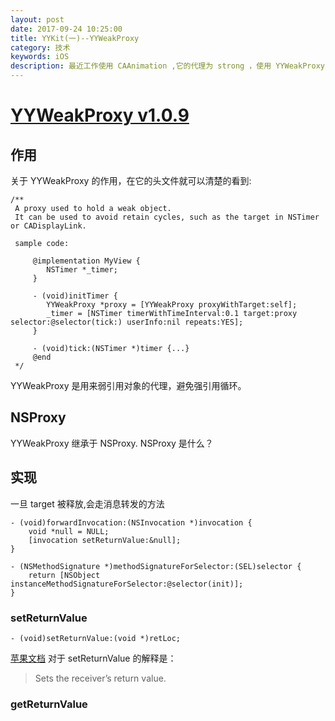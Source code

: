```yaml
---
layout: post
date: 2017-09-24 10:25:00
title: YYKit(一)--YYWeakProxy 
category: 技术
keywords: iOS
description: 最近工作使用 CAAnimation ,它的代理为 strong ，使用 YYWeakProxy 解决。故而阅读其代码学习。
---
```



[YYWeakProxy v1.0.9](https://github.com/ibireme/YYKit/blob/4e1bd1cfcdb3331244b219cbd37cc9b1ccb62b7a/YYKit/Utility/YYWeakProxy.h)
==============

## 作用

关于 YYWeakProxy 的作用，在它的头文件就可以清楚的看到:

```
/**
 A proxy used to hold a weak object.
 It can be used to avoid retain cycles, such as the target in NSTimer or CADisplayLink.
 
 sample code:
 
     @implementation MyView {
        NSTimer *_timer;
     }
     
     - (void)initTimer {
        YYWeakProxy *proxy = [YYWeakProxy proxyWithTarget:self];
        _timer = [NSTimer timerWithTimeInterval:0.1 target:proxy selector:@selector(tick:) userInfo:nil repeats:YES];
     }
     
     - (void)tick:(NSTimer *)timer {...}
     @end
 */
```
YYWeakProxy 是用来弱引用对象的代理，避免强引用循环。

## NSProxy

YYWeakProxy 继承于 NSProxy. NSProxy 是什么？

## 实现

一旦 target 被释放,会走消息转发的方法

```
- (void)forwardInvocation:(NSInvocation *)invocation {
    void *null = NULL;
    [invocation setReturnValue:&null];
}
```

```
- (NSMethodSignature *)methodSignatureForSelector:(SEL)selector {
    return [NSObject instanceMethodSignatureForSelector:@selector(init)];
}
```

### setReturnValue

```
- (void)setReturnValue:(void *)retLoc;
```

[苹果文档](https://developer.apple.com/documentation/foundation/nsinvocation/1437848-setreturnvalue?language=objc) 对于 setReturnValue 的解释是： 

> Sets the receiver’s return value.

### getReturnValue



